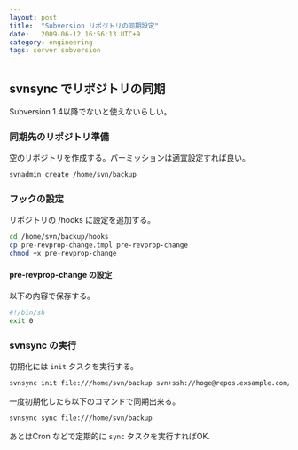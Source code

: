```yaml
---
layout: post
title:  "Subversion リポジトリの同期設定"
date:   2009-06-12 16:56:13 UTC+9
category: engineering
tags: server subversion
---
```


## svnsync でリポジトリの同期

Subversion 1.4以降でないと使えないらしい。

### 同期先のリポジトリ準備

空のリポジトリを作成する。パーミッションは適宜設定すれば良い。

```sh
svnadmin create /home/svn/backup
```

### フックの設定

リポジトリの /hooks に設定を追加する。

```sh
cd /home/svn/backup/hooks
cp pre-revprop-change.tmpl pre-revprop-change
chmod +x pre-revprop-change
```

#### pre-revprop-change の設定

以下の内容で保存する。

```sh
#!/bin/sh
exit 0
```

### svnsync の実行

初期化には `init` タスクを実行する。

```sh
svnsync init file:///home/svn/backup svn+ssh://hoge@repos.exsample.com/home/svn/original
```

一度初期化したら以下のコマンドで同期出来る。

```sh
svnsync sync file:///home/svn/backup
```

あとはCron などで定期的に `sync` タスクを実行すればOK.

